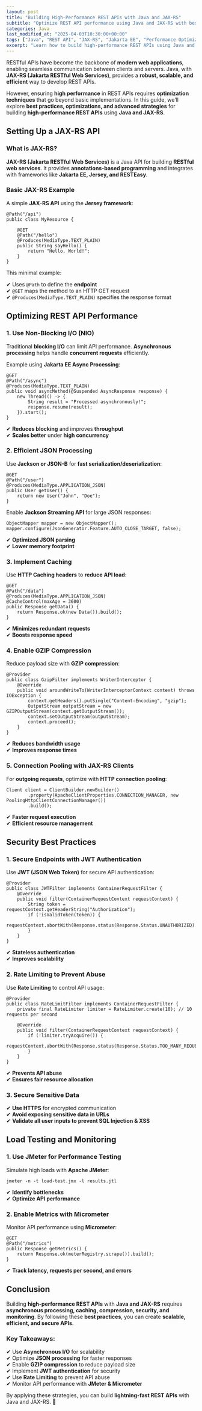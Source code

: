 ```yaml
---
layout: post
title: "Building High-Performance REST APIs with Java and JAX-RS"
subtitle: "Optimize REST API performance using Java and JAX-RS with best practices for scalability and efficiency."
categories: Java
last_modified_at: "2025-04-03T10:30:00+00:00"
tags: ["Java", "REST API", "JAX-RS", "Jakarta EE", "Performance Optimization", "Microservices"]
excerpt: "Learn how to build high-performance REST APIs using Java and JAX-RS. This guide covers optimization techniques, best practices, and strategies for scalability."
---
```

RESTful APIs have become the backbone of **modern web applications**, enabling seamless communication between clients and servers. Java, with **JAX-RS (Jakarta RESTful Web Services)**, provides a **robust, scalable, and efficient** way to develop REST APIs.

However, ensuring **high performance** in REST APIs requires **optimization techniques** that go beyond basic implementations. In this guide, we’ll explore **best practices, optimizations, and advanced strategies** for building **high-performance REST APIs** using **Java and JAX-RS**.

## Setting Up a JAX-RS API

### What is JAX-RS?

**JAX-RS (Jakarta RESTful Web Services)** is a Java API for building **RESTful web services**. It provides **annotations-based programming** and integrates with frameworks like **Jakarta EE, Jersey, and RESTEasy**.

### Basic JAX-RS Example

A simple **JAX-RS API** using the **Jersey framework**:

```
@Path("/api")
public class MyResource {

    @GET
    @Path("/hello")
    @Produces(MediaType.TEXT_PLAIN)
    public String sayHello() {
        return "Hello, World!";
    }
}
```

This minimal example:

✔ Uses `@Path` to define the **endpoint**  
✔ `@GET` maps the method to an HTTP GET request  
✔ `@Produces(MediaType.TEXT_PLAIN)` specifies the response format

## Optimizing REST API Performance

### 1. Use Non-Blocking I/O (NIO)

Traditional **blocking I/O** can limit API performance. **Asynchronous processing** helps handle **concurrent requests** efficiently.

Example using **Jakarta EE Async Processing**:

```
@GET
@Path("/async")
@Produces(MediaType.TEXT_PLAIN)
public void asyncMethod(@Suspended AsyncResponse response) {
    new Thread(() -> {
        String result = "Processed asynchronously!";
        response.resume(result);
    }).start();
}
```

✔ **Reduces blocking** and improves **throughput**  
✔ **Scales better** under **high concurrency**

### 2. Efficient JSON Processing

Use **Jackson or JSON-B** for **fast serialization/deserialization**:

```
@GET
@Path("/user")
@Produces(MediaType.APPLICATION_JSON)
public User getUser() {
    return new User("John", "Doe");
}
```

Enable **Jackson Streaming API** for large JSON responses:

```
ObjectMapper mapper = new ObjectMapper();
mapper.configure(JsonGenerator.Feature.AUTO_CLOSE_TARGET, false);
```

✔ **Optimized JSON parsing**  
✔ **Lower memory footprint**

### 3. Implement Caching

Use **HTTP Caching headers** to **reduce API load**:

```
@GET
@Path("/data")
@Produces(MediaType.APPLICATION_JSON)
@CacheControl(maxAge = 3600)
public Response getData() {
    return Response.ok(new Data()).build();
}
```

✔ **Minimizes redundant requests**  
✔ **Boosts response speed**

### 4. Enable GZIP Compression

Reduce payload size with **GZIP compression**:

```
@Provider
public class GzipFilter implements WriterInterceptor {
    @Override
    public void aroundWriteTo(WriterInterceptorContext context) throws IOException {
        context.getHeaders().putSingle("Content-Encoding", "gzip");
        OutputStream outputStream = new GZIPOutputStream(context.getOutputStream());
        context.setOutputStream(outputStream);
        context.proceed();
    }
}
```

✔ **Reduces bandwidth usage**  
✔ **Improves response times**

### 5. Connection Pooling with JAX-RS Clients

For **outgoing requests**, optimize with **HTTP connection pooling**:

```
Client client = ClientBuilder.newBuilder()
        .property(ApacheClientProperties.CONNECTION_MANAGER, new PoolingHttpClientConnectionManager())
        .build();
```

✔ **Faster request execution**  
✔ **Efficient resource management**

## Security Best Practices

### 1. Secure Endpoints with JWT Authentication

Use **JWT (JSON Web Token)** for secure API authentication:

```
@Provider
public class JWTFilter implements ContainerRequestFilter {
    @Override
    public void filter(ContainerRequestContext requestContext) {
        String token = requestContext.getHeaderString("Authorization");
        if (!isValidToken(token)) {
            requestContext.abortWith(Response.status(Response.Status.UNAUTHORIZED).build());
        }
    }
}
```

✔ **Stateless authentication**  
✔ **Improves scalability**

### 2. Rate Limiting to Prevent Abuse

Use **Rate Limiting** to control API usage:

```
@Provider
public class RateLimitFilter implements ContainerRequestFilter {
    private final RateLimiter limiter = RateLimiter.create(10); // 10 requests per second

    @Override
    public void filter(ContainerRequestContext requestContext) {
        if (!limiter.tryAcquire()) {
            requestContext.abortWith(Response.status(Response.Status.TOO_MANY_REQUESTS).build());
        }
    }
}
```

✔ **Prevents API abuse**  
✔ **Ensures fair resource allocation**

### 3. Secure Sensitive Data

✔ **Use HTTPS** for encrypted communication  
✔ **Avoid exposing sensitive data in URLs**  
✔ **Validate all user inputs to prevent SQL Injection & XSS**

## Load Testing and Monitoring

### 1. Use JMeter for Performance Testing

Simulate high loads with **Apache JMeter**:

```
jmeter -n -t load-test.jmx -l results.jtl
```

✔ **Identify bottlenecks**  
✔ **Optimize API performance**

### 2. Enable Metrics with Micrometer

Monitor API performance using **Micrometer**:

```
@GET
@Path("/metrics")
public Response getMetrics() {
    return Response.ok(meterRegistry.scrape()).build();
}
```

✔ **Track latency, requests per second, and errors**

## Conclusion

Building **high-performance REST APIs** with **Java and JAX-RS** requires **asynchronous processing, caching, compression, security, and monitoring**. By following these **best practices**, you can create **scalable, efficient, and secure APIs**.

### Key Takeaways:
✔ Use **Asynchronous I/O** for scalability  
✔ Optimize **JSON processing** for faster responses  
✔ Enable **GZIP compression** to reduce payload size  
✔ Implement **JWT authentication** for security  
✔ Use **Rate Limiting** to prevent API abuse  
✔ Monitor API performance with **JMeter & Micrometer**

By applying these strategies, you can build **lightning-fast REST APIs** with Java and JAX-RS. 🚀
